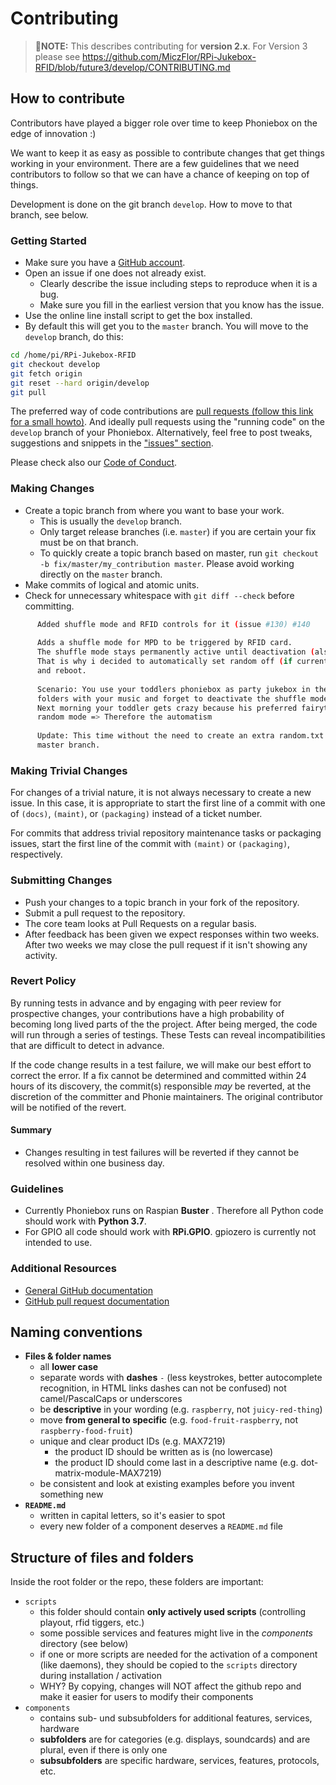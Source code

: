 # Contributing

> 📝**NOTE:** This describes contributing for **version 2.x**. For Version 3 please see <https://github.com/MiczFlor/RPi-Jukebox-RFID/blob/future3/develop/CONTRIBUTING.md>

## How to contribute

Contributors have played a bigger role over time to keep Phoniebox on the edge of innovation :)

We want to keep it as easy as possible to contribute changes that get things working in your environment. There are a few guidelines that we need contributors to follow so that we can have a chance of keeping on top of things.

Development is done on the git branch `develop`. How to move to that branch, see below.

### Getting Started

* Make sure you have a [GitHub account](https://github.com/signup/free).
* Open an issue if one does not already exist.
  * Clearly describe the issue including steps to reproduce when it is a bug.
  * Make sure you fill in the earliest version that you know has the issue.
* Use the online line install script to get the box installed.
* By default this will get you to the `master` branch. You will move to the `develop` branch, do this:

~~~bash
cd /home/pi/RPi-Jukebox-RFID
git checkout develop
git fetch origin
git reset --hard origin/develop
git pull
~~~

The preferred way of code contributions are [pull requests (follow this link for a small howto)](https://www.digitalocean.com/community/tutorials/how-to-create-a-pull-request-on-github). And ideally pull requests using the "running code" on the `develop` branch of your Phoniebox. Alternatively, feel free to post tweaks, suggestions and snippets in the ["issues" section](https://github.com/MiczFlor/RPi-Jukebox-RFID/issues).

Please check also our [Code of Conduct](CODE_OF_CONDUCT.md).

### Making Changes

* Create a topic branch from where you want to base your work.
  * This is usually the `develop` branch.
  * Only target release branches (i.e. `master`) if you are certain your fix must be on that
    branch.
  * To quickly create a topic branch based on master, run `git checkout -b
    fix/master/my_contribution master`. Please avoid working directly on the
    `master` branch.
* Make commits of logical and atomic units.
* Check for unnecessary whitespace with `git diff --check` before committing.

~~~bash
      Added shuffle mode and RFID controls for it (issue #130) #140
      
      Adds a shuffle mode for MPD to be triggered by RFID card.
      The shuffle mode stays permanently active until deactivation (also after shutdown and reboot).
      That is why i decided to automatically set random off (if currently active) during shutdown 
      and reboot.
      
      Scenario: You use your toddlers phoniebox as party jukebox in the evening and shuffle over 
      folders with your music and forget to deactivate the shuffle mode.
      Next morning your toddler gets crazy because his preferred fairytale plays the chapters in 
      random mode => Therefore the automatism
      
      Update: This time without the need to create an extra random.txt file.and uptodate with the 
      master branch.
~~~

### Making Trivial Changes

For changes of a trivial nature, it is not always necessary to create a new issue.
In this case, it is appropriate to start the first line of a
commit with one of  `(docs)`, `(maint)`, or `(packaging)` instead of a ticket
number.

For commits that address trivial repository maintenance tasks or packaging
issues, start the first line of the commit with `(maint)` or `(packaging)`,
respectively.

### Submitting Changes

* Push your changes to a topic branch in your fork of the repository.
* Submit a pull request to the repository.
* The core team looks at Pull Requests on a regular basis.
* After feedback has been given we expect responses within two weeks. After two weeks we may close the pull request if it isn't showing any activity.

### Revert Policy

By running tests in advance and by engaging with peer review for prospective changes, your contributions have a high probability of becoming long lived parts of the the project. After being merged, the code will run through a series of testings. These Tests can reveal incompatibilities that are difficult to detect in advance.

If the code change results in a test failure, we will make our best effort to correct the error. If a fix cannot be determined and committed within 24 hours of its discovery, the commit(s) responsible *may* be reverted, at the discretion of the committer and Phonie maintainers. The original contributor will be notified of the revert.

#### Summary

* Changes resulting in test failures will be reverted if they cannot be resolved within one business day.

### Guidelines

* Currently Phoniebox runs on Raspian **Buster** . Therefore all Python code should work with **Python 3.7**.
* For GPIO all code should work with **RPi.GPIO**. gpiozero is currently not intended to use.

### Additional Resources

* [General GitHub documentation](https://help.github.com/)
* [GitHub pull request documentation](https://help.github.com/articles/creating-a-pull-request/)

## Naming conventions

* **Files & folder names**
  * all **lower case**
  * separate words with **dashes** `-` (less keystrokes, better autocomplete recognition, in HTML links dashes can not be confused) not camel/PascalCaps or underscores
  * be **descriptive** in your wording (e.g. `raspberry`, not `juicy-red-thing`)
  * move **from general to specific** (e.g. `food-fruit-raspberry`, not `raspberry-food-fruit`)
  * unique and clear product IDs (e.g. MAX7219)
    * the product ID should be written as is (no lowercase)
    * the product ID should come last in a descriptive name (e.g. dot-matrix-module-MAX7219)
  * be consistent and look at existing examples before you invent something new
* **`README.md`**
  * written in capital letters, so it's easier to spot
  * every new folder of a component deserves a `README.md` file

## Structure of files and folders

Inside the root folder or the repo, these folders are important:

* `scripts`
  * this folder should contain **only actively used scripts** (controlling playout, rfid tiggers, etc.)
  * some possible services and features might live in the *components* directory (see below)
  * if one or more scripts are needed for the activation of a component (like daemons), they should be copied to the `scripts` directory during installation / activation
  * WHY? By copying, changes will NOT affect the github repo and make it easier for users to modify their components
* `components`
  * contains sub- und subsubfolders for additional features, services, hardware
  * **subfolders** are for categories (e.g. displays, soundcards) and are plural, even if there is only one
  * **subsubfolders** are specific hardware, services, features, protocols, etc.
